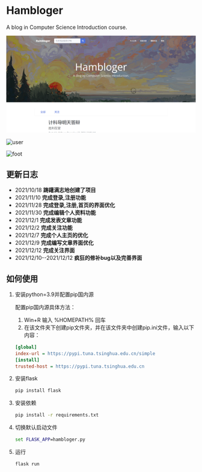 # Hambloger
 A blog in Computer Science Introduction course.

![home](.\resources\home.png)

![user](D:\GitHub\Hambloger\resources\user.png)

![foot](D:\GitHub\Hambloger\resources\foot.png)

## 更新日志

* 2021/10/18 **踌躇满志地创建了项目**
* 2021/11/10 **完成登录,注册功能**
* 2021/11/28 **完成登录,注册,首页的界面优化**
* 2021/11/30 **完成编辑个人资料功能**
* 2021/12/1  **完成发表文章功能**
* 2021/12/2  **完成关注功能**
* 2021/12/7  **完成个人主页的优化**
* 2021/12/9  **完成编写文章界面优化**
* 2021/12/12 **完成关注界面** 
* 2021/12/10--2021/12/12 **疯狂的修补bug以及完善界面**

## 如何使用

1. 安装python=3.9并配置pip国内源

   配置pip国内源具体方法：

   1. Win+R 输入 %HOMEPATH% 回车
   2. 在该文件夹下创建pip文件夹，并在该文件夹中创建pip.ini文件，输入以下内容：

   ``` ini
   [global]
   index-url = https://pypi.tuna.tsinghua.edu.cn/simple
   [install]
   trusted-host = https://pypi.tuna.tsinghua.edu.cn
   ```

   

1. 安装flask

   ``` cmd
   pip install flask
   ```

   

2. 安装依赖

   ``` cmd
   pip install -r requirements.txt
   ```

   

3. 切换默认启动文件

   ``` cmd
   set FLASK_APP=hambloger.py
   ```

4. 运行

   ``` cmd
   flask run
   ```

   

